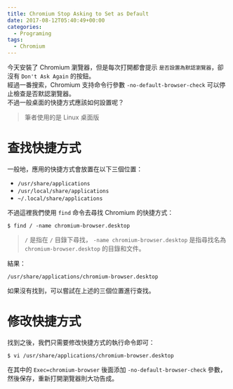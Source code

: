 ```yaml
---
title: Chromium Stop Asking to Set as Default
date: 2017-08-12T05:40:49+00:00
categories:
  - Programing
tags:
  - Chromium
---
```


今天安裝了 Chromium 瀏覽器，但是每次打開都會提示 `是否設置為默認瀏覽器`，卻沒有 `Don't Ask Again` 的按鈕。  
經過一番搜索，Chromium 支持命令行參數 `-no-default-browser-check` 可以停止檢查是否默認瀏覽器。  
不過一般桌面的快捷方式應該如何設置呢？

<!--more-->

> 筆者使用的是 Linux 桌面版

# 查找快捷方式

一般地，應用的快捷方式會放置在以下三個位置：

  * `/usr/share/applications`
  * `/usr/local/share/applications` 
  * `~/.local/share/applications`

不過這裡我們使用 `find` 命令去尋找 Chromium 的快捷方式：

```shell
$ find / -name chromium-browser.desktop
```

> `/` 是指在 `/` 目錄下尋找， `-name chromium-browser.desktop` 是指尋找名為 `chromium-browser.desktop` 的目錄和文件。

結果：

```shell
/usr/share/applications/chromium-browser.desktop
```

如果沒有找到，可以嘗試在上述的三個位置進行查找。

# 修改快捷方式

找到之後，我們只需要修改快捷方式的執行命令即可：

```shell
$ vi /usr/share/applications/chromium-browser.desktop
```

在其中的 `Exec=chromium-browser` 後面添加 `-no-default-browser-check` 參數，然後保存，重新打開瀏覽器則大功告成。
